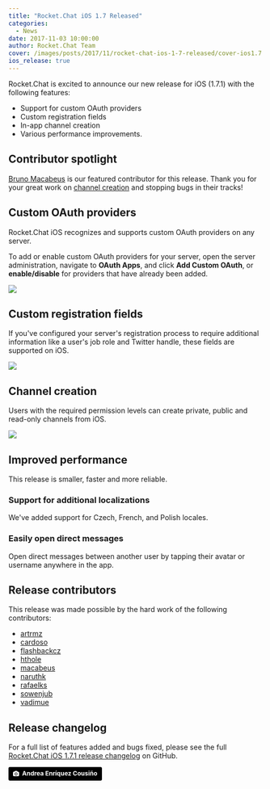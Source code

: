 ```yaml
---
title: "Rocket.Chat iOS 1.7 Released"
categories:
  - News
date: 2017-11-03 10:00:00
author: Rocket.Chat Team
cover: /images/posts/2017/11/rocket-chat-ios-1-7-released/cover-ios1.7.jpg
ios_release: true
---
```


Rocket.Chat is excited to announce our new release for iOS (1.7.1) with the
following features:

- Support for custom OAuth providers
- Custom registration fields
- In-app channel creation
- Various performance improvements.

## Contributor spotlight

<a target="\_blank" href="https://github.com/macabeus">Bruno Macabeus</a> is our
featured contributor for this release. Thank you for your great work on [channel creation](#create-channels) and stopping bugs in their tracks!

## Custom OAuth providers

<div class="left copy">
<p>
Rocket.Chat iOS recognizes and supports custom OAuth providers on any
server.
</p>
<p>
To add or enable custom OAuth providers for your server, open the server
administration, navigate to <strong>OAuth Apps</strong>, and click
<strong>Add Custom OAuth</strong>, or <strong>enable/disable</strong> for
providers that have already been added.
</p>
</div>
<div class="right image">
  <p>
    <img src="/images/posts/2017/11/rocket-chat-ios-1-7-released/rocket-chat-ios-1-7-custom-oauth-providers.png"/>
  </p>
</div>
<div class="clear"></div>

## Custom registration fields

<div class="left copy">
<p>
If you've configured your server's registration process to require
additional information like a user's job role and Twitter handle, these fields
are supported on iOS.
</p>
</div>
<div class="right image">
  <p>
    <img src="/images/posts/2017/11/rocket-chat-ios-1-7-released/rocket-chat-ios-1-7-custom-registration-fields.png"/>
  </p>
</div>
<div class="clear"></div>

## Channel creation

<div class="left copy">
<p>
Users with the required permission levels can create private, public and
read-only channels from iOS.
</p>
</div>
<div class="right image">
  <p>
    <img src="/images/posts/2017/11/rocket-chat-ios-1-7-released/rocket-chat-ios-1-7-create-channels.png"/>
  </p>
</div>
<div class="clear"></div>

## Improved performance

This release is smaller, faster and more reliable.

### Support for additional localizations

We've added support for Czech, French, and Polish locales.

### Easily open direct messages

Open direct messages between another user by tapping their avatar or username
anywhere in the app.

## Release contributors

This release was made possible by the hard work of the following contributors:

<ul>
  <li><a target="_blank" href="https://github.com/artrmz">artrmz</a></li>
  <li><a target="_blank" href="https://github.com/cardoso">cardoso</a></li>
  <li><a target="_blank" href="https://github.com/flashbackcz">flashbackcz</a></li>
  <li><a target="_blank" href="https://github.com/hthole">hthole</a></li>
  <li><a target="_blank" href="https://github.com/macabeus">macabeus</a></li>
  <li><a target="_blank" href="https://github.com/naruthk">naruthk</a></li>
  <li><a target="_blank" href="https://github.com/rafaelks">rafaelks</a></li>
  <li><a target="_blank" href="https://github.com/sowenjub">sowenjub</a></li>
  <li><a target="_blank" href="https://github.com/vadimue">vadimue</a></li>
</ul>

## Release changelog

For a full list of features added and bugs fixed, please see the full
[Rocket.Chat iOS 1.7.1 release changelog](https://github.com/RocketChat/Rocket.Chat.iOS/releases/tag/v1.7.1) on GitHub.

<a style="background-color:black;color:white;text-decoration:none;padding:4px 6px;font-family:-apple-system, BlinkMacSystemFont, &quot;San Francisco&quot;, &quot;Helvetica Neue&quot;, Helvetica, Ubuntu, Roboto, Noto, &quot;Segoe UI&quot;, Arial, sans-serif;font-size:12px;font-weight:bold;line-height:1.2;display:inline-block;border-radius:3px;" href="https://unsplash.com/@andreoiide?utm_medium=referral&amp;utm_campaign=photographer-credit&amp;utm_content=creditBadge" target="_blank" rel="noopener noreferrer" title="Download free do whatever you want high-resolution photos from Andrea Enríquez Cousiño"><span style="display:inline-block;padding:2px 3px;"><svg xmlns="http://www.w3.org/2000/svg" style="height:12px;width:auto;position:relative;vertical-align:middle;top:-1px;fill:white;" viewBox="0 0 32 32"><title>unsplash-logo</title><path d="M20.8 18.1c0 2.7-2.2 4.8-4.8 4.8s-4.8-2.1-4.8-4.8c0-2.7 2.2-4.8 4.8-4.8 2.7.1 4.8 2.2 4.8 4.8zm11.2-7.4v14.9c0 2.3-1.9 4.3-4.3 4.3h-23.4c-2.4 0-4.3-1.9-4.3-4.3v-15c0-2.3 1.9-4.3 4.3-4.3h3.7l.8-2.3c.4-1.1 1.7-2 2.9-2h8.6c1.2 0 2.5.9 2.9 2l.8 2.4h3.7c2.4 0 4.3 1.9 4.3 4.3zm-8.6 7.5c0-4.1-3.3-7.5-7.5-7.5-4.1 0-7.5 3.4-7.5 7.5s3.3 7.5 7.5 7.5c4.2-.1 7.5-3.4 7.5-7.5z"></path></svg></span><span style="display:inline-block;padding:2px 3px;">Andrea Enríquez Cousiño</span></a>
